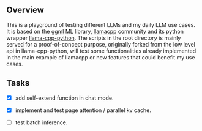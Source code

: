 Overview
------

This is a playground of testing different LLMs and my daily LLM use cases. It is based on the [ggml](https://github.com/ggerganov/ggml) ML library, [llamacpp](https://github.com/ggerganov/llama.cpp) community and its python wrapper [llama-cpp-python](https://github.com/abetlen/llama-cpp-python). The scripts in the root directory is mainly served for a proof-of-concept purpose, originally forked from the low level api in llama-cpp-python, will test some functionalities already implemented in the main example of llamacpp or new features that could benefit my use cases.

Tasks
-------
- [x] add self-extend function in chat mode.  
- [x] implement and test page attention / parallel kv cache.
- [ ] test batch inference.

